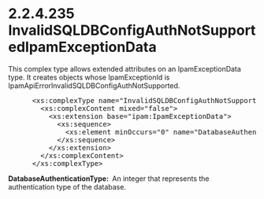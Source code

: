 <html dir="LTR" xmlns:mshelp="http://msdn.microsoft.com/mshelp" xmlns:ddue="http://ddue.schemas.microsoft.com/authoring/2003/5" xmlns:xlink="http://www.w3.org/1999/xlink" xmlns:tool="http://www.microsoft.com/tooltip">
 <body>
 <div id="header">
 <h1 class="heading">2.2.4.235 InvalidSQLDBConfigAuthNotSupportedIpamExceptionData</h1>
 </div>
 <div id="mainSection">
 <div id="mainBody">
 <div id="allHistory" class="saveHistory"></div>
 <div id="sectionSection0" class="section" name="collapseableSection">
 

<p>This complex type allows extended attributes on an
IpamExceptionData type. It creates objects whose IpamExceptionId is
IpamApiErrorInvalidSQLDBConfigAuthNotSupported.</p>

<dl>
<dd>
<div><pre> &lt;xs:complexType name=&quot;InvalidSQLDBConfigAuthNotSupportedIpamExceptionData&quot;&gt;
   &lt;xs:complexContent mixed=&quot;false&quot;&gt;
     &lt;xs:extension base=&quot;ipam:IpamExceptionData&quot;&gt;
       &lt;xs:sequence&gt;
         &lt;xs:element minOccurs=&quot;0&quot; name=&quot;DatabaseAuthenticationType&quot; type=&quot;xsd:int&quot; /&gt;
       &lt;/xs:sequence&gt;
     &lt;/xs:extension&gt;
   &lt;/xs:complexContent&gt;
 &lt;/xs:complexType&gt;
</pre></div>
</dd></dl>

<p><b>DatabaseAuthenticationType: </b> An integer that
represents the authentication type of the database.</p>


 </div>
 </div>
 </div>
 </body>
</html>